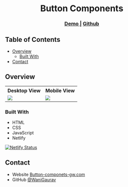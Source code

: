 <!-- Please update value in the {}  -->

<h1 align="center">Button Components</h1>

<div align="center">
  <h3>
    <a href="https://button-component-react-devch-gw.netlify.app/">
      Demo
    </a>
    <span> | </span>
    <a href="https://github.com/WaniGaurav/button-component-react-devch">
      Github
    </a>
  </h3>
</div>

<!-- TABLE OF CONTENTS -->

## Table of Contents

- [Overview](#overview)
  - [Built With](#built-with)
- [Contact](#contact)

<!-- OVERVIEW -->

## Overview

<p align = "center">
  <table>
    <tr>
      <th>Desktop View</th>
      <th>Mobile View</th>
    </tr>
    <tr>
      <td>
        <img src = "!(https://github.com/user-attachments/assets/198734df-8e6d-4ef3-88b0-506b44096ce1)">
      </td>
      <td>
        <img src = "!(https://github.com/user-attachments/assets/8739f284-040f-4f77-a7a8-256abf0e578f)">
      </td>
    </tr>
  </table>
</p>


### Built With

<!-- This section should list any major frameworks that you built your project using. Here are a few examples.-->

- HTML
- CSS
- JavaScript
- Netlify

[![Netlify Status](https://api.netlify.com/api/v1/badges/53459998-fc69-4bd2-a293-fecbd7f75441/deploy-status)](https://app.netlify.com/sites/button-component-react-devch-gw/deploys)

## Contact

- Website [Button-componets-gw.com](https://button-component-react-devch-gw.netlify.app/)
- GitHub [@WaniGaurav](https://github.com/WaniGaurav)
